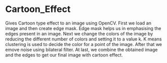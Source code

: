 # Cartoon_Effect
Gives Cartoon type effect to an image using OpenCV. 
First we load an image and then create edge mask. Edge mask helps us in emphasising the edges present in an image. 
Next we change the colors of the image by reducing the different number of colors and setting it to a value k. K means clustering is used to decide the color for a point of the image.
After that we emove noise using bilateral filter.
At last, we combine the obtained image and the edges to get our final image with cartoon effect.
